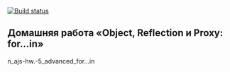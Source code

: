 [![Build status](https://ci.appveyor.com/api/projects/status/be5n8p77bbube02o?svg=true)](https://ci.appveyor.com/project/a-naraikin/ajs-homework-advanced-for)
## Домашняя работа «Object, Reflection и Proxy: for...in»
n_ajs-hw.-5_advanced_for...in
